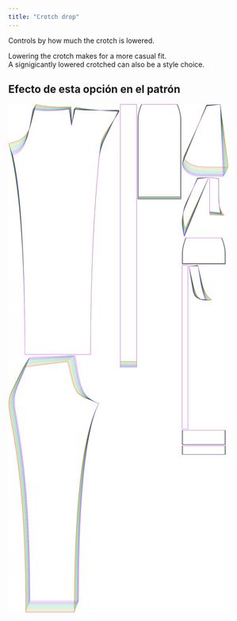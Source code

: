 ```yaml
---
title: "Crotch drop"
---
```


Controls by how much the crotch is lowered.

Lowering the crotch makes for a more casual fit.  
A signigicantly lowered crotched can also be a style choice.

## Efecto de esta opción en el patrón

![This image shows the effect of this option by superimposing several variants that have a different value for this option](charlie_crotchdrop_sample.svg "Effect of this option on the pattern")
